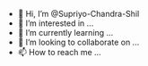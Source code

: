 - 👋 Hi, I’m @Supriyo-Chandra-Shil
- 👀 I’m interested in ...
- 🌱 I’m currently learning ...
- 💞️ I’m looking to collaborate on ...
- 📫 How to reach me ...

<!---
Supriyo-Chandra/Supriyo-Chandra is a ✨ special ✨ repository because its `README.md` (this file) appears on your GitHub profile.
You can click the Preview link to take a look at your changes.
--->
